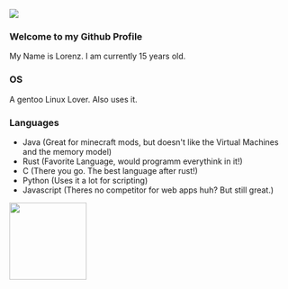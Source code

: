 <a href="https://media.giphy.com/media/a6kyEQD1IJqZVhgcsl/giphy.gif"><img src="https://media.giphy.com/media/a6kyEQD1IJqZVhgcsl/giphy.gif"></a>
### Welcome to my Github Profile
My Name is Lorenz. 
I am currently 15 years old.

### OS
A gentoo Linux Lover. Also uses it.

### Languages
- Java (Great for minecraft mods, but doesn't like the Virtual Machines and the memory model)
- Rust (Favorite Language, would programm everythink in it!)
- C    (There you go. The best language after rust!)
- Python (Uses it a lot for scripting)
- Javascript (Theres no competitor for web apps huh? But still great.)

<a><img height="137px" src="https://github-readme-stats.vercel.app/api?username=187Qrly&hide_title=true&hide_border=true&show_icons=true&include_all_commits=true&count_private=true&line_height=21&text_color=000&icon_color=000&bg_color=0,ea6161,ffc64d,fffc4d,52fa5a&theme=graywhite" /><!-- wi*quL3fcV --></a>

